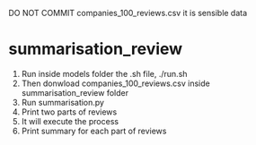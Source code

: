 DO NOT COMMIT  companies_100_reviews.csv it is sensible data
# summarisation_review

1. Run inside models folder the .sh file, ./run.sh
2. Then donwload companies_100_reviews.csv inside summarisation_review folder
3. Run summarisation.py
4. Print two parts of reviews 
5. It will execute the process 
6. Print summary for each part of reviews 
